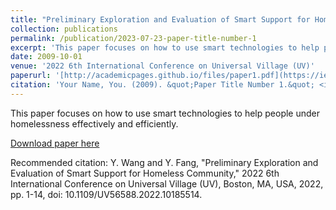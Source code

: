 ```yaml
---
title: "Preliminary Exploration and Evaluation of Smart Support for Homeless Community"
collection: publications
permalink: /publication/2023-07-23-paper-title-number-1
excerpt: 'This paper focuses on how to use smart technologies to help people under homelessness effectively and efficiently.'
date: 2009-10-01
venue: '2022 6th International Conference on Universal Village (UV)'
paperurl: '[http://academicpages.github.io/files/paper1.pdf](https://ieeexplore.ieee.org/abstract/document/10185514)'
citation: 'Your Name, You. (2009). &quot;Paper Title Number 1.&quot; <i>Journal 1</i>. 1(1).'
---
```

This paper focuses on how to use smart technologies to help people under homelessness effectively and efficiently.

[Download paper here](http://academicpages.github.io/files/paper1.pdf)

Recommended citation: Y. Wang and Y. Fang, "Preliminary Exploration and Evaluation of Smart Support for Homeless Community," 2022 6th International Conference on Universal Village (UV), Boston, MA, USA, 2022, pp. 1-14, doi: 10.1109/UV56588.2022.10185514.
